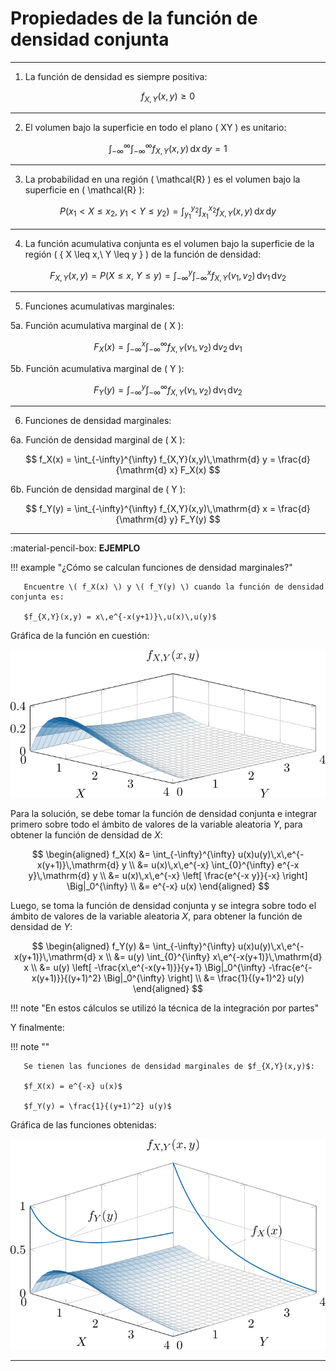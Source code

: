 # Propiedades de la función de densidad conjunta
---

1) La función de densidad es siempre positiva:

$$
f_{X,Y}(x,y) \geq 0
$$

---

2) El volumen bajo la superficie en todo el plano \( XY \) es unitario:

$$
\int_{-\infty}^{\infty} \int_{-\infty}^{\infty} f_{X,Y}(x,y)\,\mathrm{d} x\,\mathrm{d} y = 1
$$

---

3) La probabilidad en una región \( \mathcal{R} \) es el volumen bajo la superficie en \( \mathcal{R} \):

$$
P(x_1 < X \leq x_2,\ y_1 < Y \leq y_2) =
\int_{y_1}^{y_2} \int_{x_1}^{x_2} f_{X,Y}(x,y)\,\mathrm{d} x\,\mathrm{d} y
$$

---

4) La función acumulativa conjunta es el volumen bajo la superficie de la región \( \{ X \leq x,\ Y \leq y \} \) de la función de densidad:

$$
F_{X,Y}(x,y) = P(X \leq x,\ Y \leq y) =
\int_{-\infty}^{y} \int_{-\infty}^{x} f_{X,Y}(v_1,v_2)\,\mathrm{d} v_1\,\mathrm{d} v_2
$$

---

5) Funciones acumulativas marginales:

5a. Función acumulativa marginal de \( X \):

$$
F_X(x) = \int_{-\infty}^{x} \int_{-\infty}^{\infty} f_{X,Y}(v_1,v_2)\,\mathrm{d} v_2\,\mathrm{d} v_1
$$

5b. Función acumulativa marginal de \( Y \):

$$
F_Y(y) = \int_{-\infty}^{y} \int_{-\infty}^{\infty} f_{X,Y}(v_1,v_2)\,\mathrm{d} v_1\,\mathrm{d} v_2
$$

---

6) Funciones de densidad marginales:

6a. Función de densidad marginal de \( X \):

$$
f_X(x) = \int_{-\infty}^{\infty} f_{X,Y}(x,y)\,\mathrm{d} y = \frac{d}{\mathrm{d} x} F_X(x)
$$

6b. Función de densidad marginal de \( Y \):

$$
f_Y(y) = \int_{-\infty}^{\infty} f_{X,Y}(x,y)\,\mathrm{d} x = \frac{d}{\mathrm{d} y} F_Y(y)
$$

---

:material-pencil-box: **EJEMPLO**

!!! example "¿Cómo se calculan funciones de densidad marginales?"

       Encuentre \( f_X(x) \) y \( f_Y(y) \) cuando la función de densidad conjunta es:

       $f_{X,Y}(x,y) = x\,e^{-x(y+1)}\,u(x)\,u(y)$

Gráfica de la función en cuestión:

![Gráfico de la función en cuestión](images/9_pdf_bivariada.svg)

Para la solución, se debe tomar la función de densidad conjunta e integrar primero sobre todo el ámbito de valores de la variable aleatoria $Y$, para obtener la función de densidad de $X$:

$$
\begin{aligned}
f_X(x) &= \int_{-\infty}^{\infty} u(x)u(y)\,x\,e^{-x(y+1)}\,\mathrm{d} y \\
       &= u(x)\,x\,e^{-x} \int_{0}^{\infty} e^{-x y}\,\mathrm{d} y \\
       &= u(x)\,x\,e^{-x} \left[ \frac{e^{-x y}}{-x} \right] \Big|_0^{\infty} \\
       &= e^{-x} u(x)
\end{aligned}
$$

Luego, se toma la función de densidad conjunta y se integra sobre todo el ámbito de valores de la variable aleatoria $X$, para obtener la función de densidad de $Y$:

$$
\begin{aligned}
f_Y(y) &= \int_{-\infty}^{\infty} u(x)u(y)\,x\,e^{-x(y+1)}\,\mathrm{d} x \\
       &= u(y) \int_{0}^{\infty} x\,e^{-x(y+1)}\,\mathrm{d} x \\
       &= u(y) \left[
         -\frac{x\,e^{-x(y+1)}}{y+1} \Big|_0^{\infty}
         -\frac{e^{-x(y+1)}}{(y+1)^2} \Big|_0^{\infty}
       \right] \\
       &= \frac{1}{(y+1)^2} u(y)
\end{aligned}
$$

!!! note "En estos cálculos se utilizó la técnica de la integración por partes"

Y finalmente:

!!! note ""

       Se tienen las funciones de densidad marginales de $f_{X,Y}(x,y)$:
       
       $f_X(x) = e^{-x} u(x)$

       $f_Y(y) = \frac{1}{(y+1)^2} u(y)$

Gráfica de las funciones obtenidas:

![Gráfico de las funciones resultantes](images/9_pdfs_marginales.svg)

---